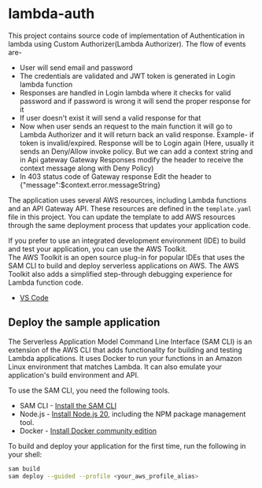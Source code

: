 # lambda-auth

This project contains source code of implementation of Authentication in lambda using Custom Authorizer(Lambda Authorizer).
The flow of events are-
- User will send email and password 
- The credentials are validated and JWT token is generated in Login lambda function
- Responses are handled in Login lambda where it checks for valid password and if password is wrong it will send the proper response for it
- If user doesn't exist it will send a valid response for that
- Now when user sends an request to the main function it will go to Lambda Authorizer and it will return back an valid response. Example- if token is invalid/expired. Response will be to Login again (Here, usually it sends an Deny/Allow invoke policy. But we can add a context string and in Api gateway Gateway Responses modify the header to receive the context message along with Deny Policy)
- In 403 status code of Gateway response Edit the header to {"message":$context.error.messageString}


The application uses several AWS resources, including Lambda functions and an API Gateway API. These resources are defined in the `template.yaml` file in this project. You can update the template to add AWS resources through the same deployment process that updates your application code.

If you prefer to use an integrated development environment (IDE) to build and test your application, you can use the AWS Toolkit.  
The AWS Toolkit is an open source plug-in for popular IDEs that uses the SAM CLI to build and deploy serverless applications on AWS. The AWS Toolkit also adds a simplified step-through debugging experience for Lambda function code. 

* [VS Code](https://docs.aws.amazon.com/toolkit-for-vscode/latest/userguide/welcome.html)

## Deploy the sample application

The Serverless Application Model Command Line Interface (SAM CLI) is an extension of the AWS CLI that adds functionality for building and testing Lambda applications. It uses Docker to run your functions in an Amazon Linux environment that matches Lambda. It can also emulate your application's build environment and API.

To use the SAM CLI, you need the following tools.

* SAM CLI - [Install the SAM CLI](https://docs.aws.amazon.com/serverless-application-model/latest/developerguide/serverless-sam-cli-install.html)
* Node.js - [Install Node.js 20](https://nodejs.org/en/), including the NPM package management tool.
* Docker - [Install Docker community edition](https://hub.docker.com/search/?type=edition&offering=community)

To build and deploy your application for the first time, run the following in your shell:

```bash
sam build
sam deploy --guided --profile <your_aws_profile_alias>
```

